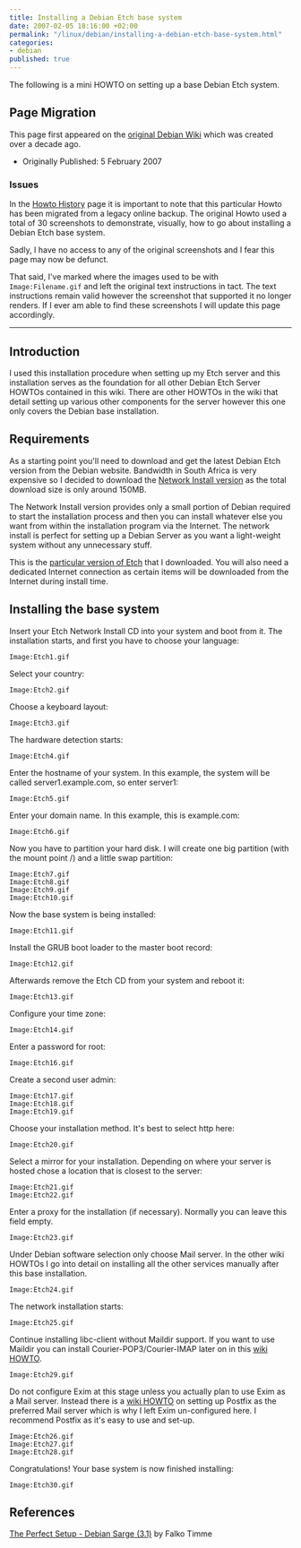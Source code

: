 ```yaml
---
title: Installing a Debian Etch base system
date: 2007-02-05 18:16:00 +02:00
permalink: "/linux/debian/installing-a-debian-etch-base-system.html"
categories:
- debian
published: true
---
```


The following is a mini HOWTO on setting up a base Debian Etch system.

## Page Migration
This page first appeared on the [original Debian Wiki][history] which was created over a decade ago.

 - Originally Published: 5 February 2007

### Issues
In the [Howto History][history] page it is important to note that this particular Howto has been migrated from a legacy online backup. The original Howto used a total of 30 screenshots to demonstrate, visually, how to go about installing a Debian Etch base system. 

Sadly, I have no access to any of the original screenshots and I fear this page may now be defunct. 

That said, I've marked where the images used to be with `Image:Filename.gif` and left the original text instructions in tact. The text instructions remain valid however the screenshot that supported it no longer renders. If I ever am able to find these screenshots I will update this page accordingly. 

---

## Introduction
I used this installation procedure when setting up my Etch server and this installation serves as the foundation for all other Debian Etch Server HOWTOs contained in this wiki. There are other HOWTOs in the wiki that detail setting up various other components for the server however this one only covers the Debian base installation.

## Requirements
As a starting point you'll need to download and get the latest Debian Etch version from the Debian website. Bandwidth in South Africa is very expensive so I decided to download the [Network Install version][network-install] as the total download size is only around 150MB. 

The Network Install version provides only a small portion of Debian required to start the installation process and then you can install whatever else you want from within the installation program via the Internet. The network install is perfect for setting up a Debian Server as you want a light-weight system without any unnecessary stuff.

This is the [particular version of Etch][etch-download] that I downloaded.
You will also need a dedicated Internet connection as certain items will be downloaded from the Internet during install time.

## Installing the base system
Insert your Etch Network Install CD into your system and boot from it. The installation starts, and first you have to choose your language:

`Image:Etch1.gif`

Select your country:

`Image:Etch2.gif`

Choose a keyboard layout:

`Image:Etch3.gif`

The hardware detection starts:

`Image:Etch4.gif`

Enter the hostname of your system. In this example, the system will be called server1.example.com, so enter server1:

`Image:Etch5.gif`

Enter your domain name. In this example, this is example.com:

`Image:Etch6.gif`

Now you have to partition your hard disk. I will create one big partition (with the mount point /) and a little swap partition:

`Image:Etch7.gif`   
`Image:Etch8.gif`   
`Image:Etch9.gif`   
`Image:Etch10.gif`   

Now the base system is being installed:

`Image:Etch11.gif`

Install the GRUB boot loader to the master boot record:

`Image:Etch12.gif`

Afterwards remove the Etch CD from your system and reboot it:

`Image:Etch13.gif`

Configure your time zone:

`Image:Etch14.gif`

Enter a password for root:

`Image:Etch16.gif`

Create a second user admin:

`Image:Etch17.gif`   
`Image:Etch18.gif`   
`Image:Etch19.gif`   


Choose your installation method. It's best to select http here:

`Image:Etch20.gif`

Select a mirror for your installation. Depending on where your server is hosted chose a location that is closest to the server:

`Image:Etch21.gif`   
`Image:Etch22.gif`   

Enter a proxy for the installation (if necessary). Normally you can leave this field empty.

`Image:Etch23.gif`

Under Debian software selection only choose Mail server. In the other wiki HOWTOs I go into detail on installing all the other services manually after this base installation.

`Image:Etch24.gif`

The network installation starts:

`Image:Etch25.gif`

Continue installing libc-client without Maildir support. If you want to use Maildir you can install Courier-POP3/Courier-IMAP later on in this [wiki HOWTO][postfix-url].

`Image:Etch29.gif`

Do not configure Exim at this stage unless you actually plan to use Exim as a Mail server. Instead there is a [wiki HOWTO][postfix-url] on setting up Postfix as the preferred Mail server which is why I left Exim un-configured here. I recommend Postfix as it's easy to use and set-up.

`Image:Etch26.gif`   
`Image:Etch27.gif`   
`Image:Etch28.gif`   

Congratulations! Your base system is now finished installing:

`Image:Etch30.gif`

## References
[The Perfect Setup - Debian Sarge (3.1)][falko-setup] by Falko Timme

[network-install]: http://www.debian.com/distrib/netinst
[etch-download]: http://cdimage.debian.org/cdimage/etch_di_rc1/i386/iso-cd/debian-testing-i386-netinst.iso
[history]: /howto-history/
[falko-setup]: http://www.howtoforge.com/perfect_setup_debian_sarge
[postfix-url]: //
